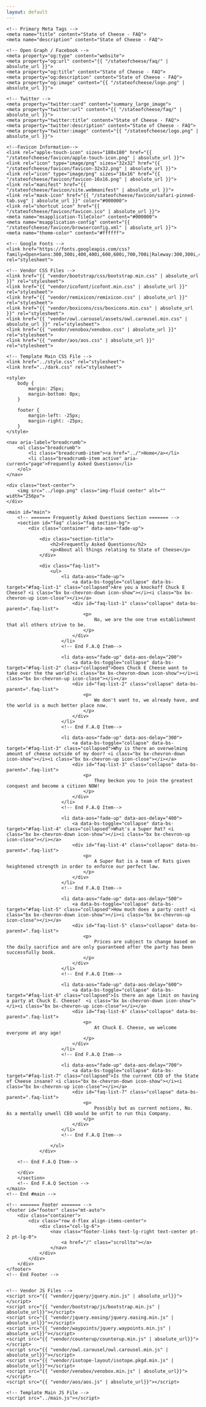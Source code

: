 ```yaml
---
layout: default
---
```


<html lang="en">

<head>
    <meta charset="utf-8">
    <title>FAQ - State of Cheese</title>
    <meta content="width=device-width, initial-scale=1.0" name="viewport">

    <!-- Primary Meta Tags -->
    <meta name="title" content="State of Cheese - FAQ">
    <meta name="description" content="State of Cheese - FAQ">

    <!-- Open Graph / Facebook -->
    <meta property="og:type" content="website">
    <meta property="og:url" content="{{ "/stateofcheese/faq/" | absolute_url }}">
    <meta property="og:title" content="State of Cheese - FAQ">
    <meta property="og:description" content="State of Cheese - FAQ">
    <meta property="og:image" content="{{ "/stateofcheese/logo.png" | absolute_url }}">

    <!-- Twitter -->
    <meta property="twitter:card" content="summary_large_image">
    <meta property="twitter:url" content="{{ "/stateofcheese/faq/" | absolute_url }}">
    <meta property="twitter:title" content="State of Cheese - FAQ">
    <meta property="twitter:description" content="State of Cheese - FAQ">
    <meta property="twitter:image" content="{{ "/stateofcheese/logo.png" | absolute_url }}">

    <!--Favicon Information-->
    <link rel="apple-touch-icon" sizes="180x180" href="{{ "/stateofcheese/favicon/apple-touch-icon.png" | absolute_url }}">
    <link rel="icon" type="image/png" sizes="32x32" href="{{ "/stateofcheese/favicon/favicon-32x32.png" | absolute_url }}">
    <link rel="icon" type="image/png" sizes="16x16" href="{{ "/stateofcheese/favicon/favicon-16x16.png" | absolute_url }}">
    <link rel="manifest" href="{{ "/stateofcheese/favicon/site.webmanifest" | absolute_url }}">
    <link rel="mask-icon" href="{{ "/stateofcheese/favicon/safari-pinned-tab.svg" | absolute_url }}" color="#000000">
    <link rel="shortcut icon" href="{{ "/stateofcheese/favicon/favicon.ico" | absolute_url }}">
    <meta name="msapplication-TileColor" content="#000000">
    <meta name="msapplication-config" content="{{ "/stateofcheese/favicon/browserconfig.xml" | absolute_url }}">
    <meta name="theme-color" content="#ffffff">

    <!-- Google Fonts -->
    <link href="https://fonts.googleapis.com/css?family=Open+Sans:300,300i,400,400i,600,600i,700,700i|Raleway:300,300i,400,400i,500,500i,600,600i,700,700i|Poppins:300,300i,400,400i,500,500i,600,600i,700,700i" rel="stylesheet">

    <!-- Vendor CSS Files -->
    <link href="{{ "vendor/bootstrap/css/bootstrap.min.css" | absolute_url }}" rel="stylesheet">
    <link href="{{ "vendor/icofont/icofont.min.css" | absolute_url }}" rel="stylesheet">
    <link href="{{ "vendor/remixicon/remixicon.css" | absolute_url }}" rel="stylesheet">
    <link href="{{ "vendor/boxicons/css/boxicons.min.css" | absolute_url }}" rel="stylesheet">
    <link href="{{ "vendor/owl.carousel/assets/owl.carousel.min.css" | absolute_url }}" rel="stylesheet">
    <link href="{{ "vendor/venobox/venobox.css" | absolute_url }}" rel="stylesheet">
    <link href="{{ "vendor/aos/aos.css" | absolute_url }}" rel="stylesheet">

    <!-- Template Main CSS File -->
    <link href="../style.css" rel="stylesheet">
    <link href="../dark.css" rel="stylesheet">

    <style>
        body {
            margin: 25px;
            margin-bottom: 0px;
        }
        
        footer {
            margin-left: -25px;
            margin-right: -25px;
        }
    </style>
</head>

<body class="d-flex flex-column min-vh-100">
    <div id="home"></div>
    <!-- Page Preloder -->
    <div id="preloder">
        <div class="loader"></div>
    </div>

    <nav aria-label="breadcrumb">
        <ol class="breadcrumb">
            <li class="breadcrumb-item"><a href="../">Home</a></li>
            <li class="breadcrumb-item active" aria-current="page">Frequently Asked Questions</li>
        </ol>
    </nav>

    <div class="text-center">
        <img src="../logo.png" class="img-fluid center" alt="" width="256px">
    </div>

    <main id="main">
        <!-- ======= Frequently Asked Questions Section ======= -->
        <section id="faq" class="faq section-bg">
            <div class="container" data-aos="fade-up">

                <div class="section-title">
                    <h2>Frequently Asked Questions</h2>
                    <p>About all things relating to State of Cheese</p>
                </div>

                <div class="faq-list">
                    <ul>
                        <li data-aos="fade-up">
                            <a data-bs-toggle="collapse" data-bs-target="#faq-list-1" class="collapsed">Are you a knockoff Chuck E Cheese? <i class="bx bx-chevron-down icon-show"></i><i class="bx bx-chevron-up icon-close"></i></a>
                            <div id="faq-list-1" class="collapse" data-bs-parent=".faq-list">
                                <p>
                                    No, we are the one true establishment that all others strive to be.
                                </p>
                            </div>
                        </li>
                        <!-- End F.A.Q Item-->

                        <li data-aos="fade-up" data-aos-delay="200">
                            <a data-bs-toggle="collapse" data-bs-target="#faq-list-2" class="collapsed">Does Chuck E Cheese want to take over the the world?<i class="bx bx-chevron-down icon-show"></i><i class="bx bx-chevron-up icon-close"></i></a>
                            <div id="faq-list-2" class="collapse" data-bs-parent=".faq-list">
                                <p>
                                    We don't want to, we already have, and the world is a much better place now.
                                </p>
                            </div>
                        </li>
                        <!-- End F.A.Q Item-->

                        <li data-aos="fade-up" data-aos-delay="300">
                            <a data-bs-toggle="collapse" data-bs-target="#faq-list-3" class="collapsed">Why is there an overwelming amount of cheese outside of my door? <i class="bx bx-chevron-down icon-show"></i><i class="bx bx-chevron-up icon-close"></i></a>
                            <div id="faq-list-3" class="collapse" data-bs-parent=".faq-list">
                                <p>
                                    They beckon you to join the greatest conquest and become a citizen NOW!
                                </p>
                            </div>
                        </li>
                        <!-- End F.A.Q Item-->

                        <li data-aos="fade-up" data-aos-delay="400">
                            <a data-bs-toggle="collapse" data-bs-target="#faq-list-4" class="collapsed">What's a Super Rat? <i class="bx bx-chevron-down icon-show"></i><i class="bx bx-chevron-up icon-close"></i></a>
                            <div id="faq-list-4" class="collapse" data-bs-parent=".faq-list">
                                <p>
                                    A Super Rat is a team of Rats given heightened strength in order to enforce our perfect law.
                                </p>
                            </div>
                        </li>
                        <!-- End F.A.Q Item-->

                        <li data-aos="fade-up" data-aos-delay="500">
                            <a data-bs-toggle="collapse" data-bs-target="#faq-list-5" class="collapsed">How much does a party cost? <i class="bx bx-chevron-down icon-show"></i><i class="bx bx-chevron-up icon-close"></i></a>
                            <div id="faq-list-5" class="collapse" data-bs-parent=".faq-list">
                                <p>
                                    Prices are subject to change based on the daily sacrifice and are only guaranteed after the party has been successfully book.
                                </p>
                            </div>
                        </li>
                        <!-- End F.A.Q Item-->
                        
                        <li data-aos="fade-up" data-aos-delay="600">
                            <a data-bs-toggle="collapse" data-bs-target="#faq-list-6" class="collapsed">Is there an age limit on having a party at Chuck E. Cheese?  <i class="bx bx-chevron-down icon-show"></i><i class="bx bx-chevron-up icon-close"></i></a>
                            <div id="faq-list-6" class="collapse" data-bs-parent=".faq-list">
                                <p>
                                    At Chuck E. Cheese, we welcome everyone at any age!
                                </p>
                            </div>
                        </li>
                        <!-- End F.A.Q Item-->
                        
                        <li data-aos="fade-up" data-aos-delay="700">
                            <a data-bs-toggle="collapse" data-bs-target="#faq-list-7" class="collapsed">Is the current CEO of the State of Cheese insane? <i class="bx bx-chevron-down icon-show"></i><i class="bx bx-chevron-up icon-close"></i></a>
                            <div id="faq-list-7" class="collapse" data-bs-parent=".faq-list">
                                <p>
                                    Possibly but as current notions, No. As a mentally unwell CEO would be unfit to run this Company.
                                </p>
                            </div>
                        </li>
                        <!-- End F.A.Q Item-->

                    </ul>
                </div>

        <!-- End F.A.Q Item-->

        </div>
        </section>
        <!-- End F.A.Q Section -->
    </main>
    <!-- End #main -->

    <!-- ======= Footer ======= -->
    <footer id="footer" class="mt-auto">
        <div class="container">
            <div class="row d-flex align-items-center">
                <div class="col-lg-6">
                    <nav class="footer-links text-lg-right text-center pt-2 pt-lg-0">
                        <a href="/" class="scrollto"></a>
                    </nav>
                </div>
            </div>
        </div>
    </footer>
    <!-- End Footer -->


    <!-- Vendor JS Files -->
    <script src="{{ "vendor/jquery/jquery.min.js" | absolute_url}}"></script>
    <script src="{{ "vendor/bootstrap/js/bootstrap.min.js" | absolute_url}}"></script>
    <script src="{{ "vendor/jquery.easing/jquery.easing.min.js" | absolute_url}}"></script>
    <script src="{{ "vendor/waypoints/jquery.waypoints.min.js" | absolute_url}}"></script>
    <script src="{{ "vendor/counterup/counterup.min.js" | absolute_url}}"></script>
    <script src="{{ "vendor/owl.carousel/owl.carousel.min.js" | absolute_url}}"></script>
    <script src="{{ "vendor/isotope-layout/isotope.pkgd.min.js" | absolute_url}}"></script>
    <script src="{{ "vendor/venobox/venobox.min.js" | absolute_url}}"></script>
    <script src="{{ "vendor/aos/aos.js" | absolute_url}}"></script>

    <!-- Template Main JS File -->
    <script src="../main.js"></script>
</body>

</html>
